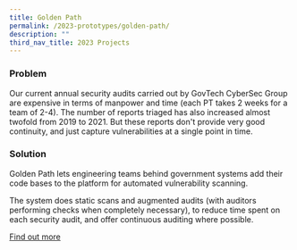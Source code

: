 ```yaml
---
title: Golden Path
permalink: /2023-prototypes/golden-path/
description: ""
third_nav_title: 2023 Projects
---
```


### Problem
Our current annual security audits carried out by GovTech CyberSec Group are expensive in terms of manpower and time (each PT takes 2 weeks for a team of 2-4). The number of reports triaged has also increased almost twofold from 2019 to 2021. But these reports don't provide very good continuity, and just capture vulnerabilities at a single point in time.

### Solution
Golden Path lets engineering teams behind government systems add their code bases to the platform for automated vulnerability scanning. 

The system does static scans and augmented audits (with auditors performing checks when completely necessary), to reduce time spent on each security audit, and offer continuous auditing where possible.

[Find out more](https://docs.google.com/presentation/d/1jyb5EgXOdPpe-JGuRk24YY2U_1Ypk2iv/edit)